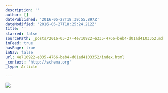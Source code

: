 ```yaml
---
description: ''
author: []
datePublished: '2016-05-27T18:39:55.897Z'
dateModified: '2016-05-27T18:25:24.212Z'
title: ''
starred: false
sourcePath: _posts/2016-05-27-4e710922-e335-4766-beb4-d01ad4103352.md
inFeed: true
hasPage: true
inNav: false
url: 4e710922-e335-4766-beb4-d01ad4103352/index.html
_context: 'http://schema.org'
_type: Article

---
```

![](https://the-grid-user-content.s3-us-west-2.amazonaws.com/23e8ad7b-4bc2-449c-9a43-a697ac532026.jpg)
